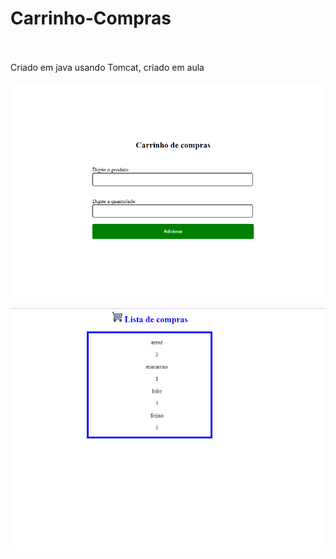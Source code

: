 # Carrinho-Compras
<br><br>
Criado em java usando Tomcat, criado em aula
<br><br>
<img src="Captura de tela 2023-05-15 211830.png">
<br><br>
<img src="imagem.png">
